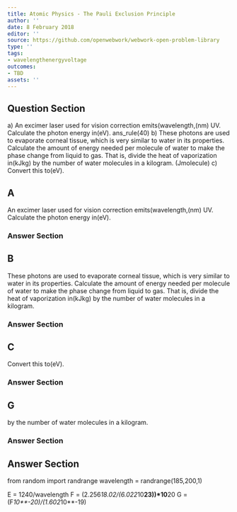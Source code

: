 ```yaml
---
title: Atomic Physics - The Pauli Exclusion Principle
author: ''
date: 8 February 2018
editor: ''
source: https://github.com/openwebwork/webwork-open-problem-library
type: ''
tags:
- wavelengthenergyvoltage
outcomes:
- TBD
assets: ''
---
```


## Question Section 

a) An excimer laser used for vision correction emits(wavelength,(nm) UV. Calculate the photon energy in(eV).
ans_rule(40)
b) These photons are used to evaporate corneal tissue, which is very similar to water in its properties. Calculate the amount of energy needed per molecule of water to make the phase change from liquid to gas. That is, divide the heat of vaporization in(kJkg) by the number of water molecules in a kilogram.
(Jmolecule)
c) Convert this to(eV).
## A
An excimer laser used for vision correction emits(wavelength,(nm) UV. Calculate the photon energy in(eV).
### Answer Section
## B
These photons are used to evaporate corneal tissue, which is very similar to water in its properties. Calculate the amount of energy needed per molecule of water to make the phase change from liquid to gas. That is, divide the heat of vaporization in(kJkg) by the number of water molecules in a kilogram.
### Answer Section
## C
Convert this to(eV).
### Answer Section
## G
by the number of water molecules in a kilogram.
### Answer Section


## Answer Section

from random import randrange
wavelength = randrange(185,200,1)

E = 1240/wavelength
F = (2.256*18.02/(6.022*10**23))*10**20
G = (F*10**-20)/(1.602*10**-19)